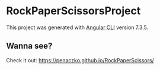 # RockPaperScissorsProject

This project was generated with [Angular CLI](https://github.com/angular/angular-cli) version 7.3.5.

## Wanna see? 

Check it out: https://penaczko.github.io/RockPaperScissors/
